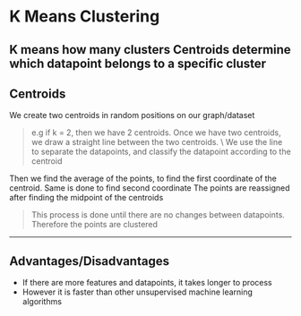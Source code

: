 # K Means Clustering
K means how many clusters
Centroids determine which datapoint belongs to a specific cluster
---

## Centroids

We create two centroids in random positions on our graph/dataset

> e.g if k = 2, then we have 2 centroids. Once we have two centroids, we draw a straight line between the two centroids. \ We use the line to separate the datapoints, and classify the datapoint according to the centroid

Then we find the average of the points, to find the first coordinate of the centroid. Same is done to find second coordinate
The points are reassigned after finding the midpoint of the centroids

>This process is done until there are no changes between datapoints. Therefore the points are clustered

---

## Advantages/Disadvantages

 + If there are more features and datapoints, it takes longer to process
 + However it is faster than other unsupervised machine learning algorithms


